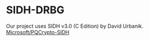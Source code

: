 # SIDH-DRBG

Our project uses SIDH v3.0 (C Edition) by  David Urbanik.  [Microsoft/PQCrypto-SIDH](https://github.com/Microsoft/PQCrypto-SIDH.git)

